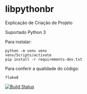 # libpythonbr
Explicação de Criação de Projeto

Suportado Python 3


Para instalar:

``` console
python -m venv venv
venv/Scripts/activate
pip install -r requirements-dev.txt
```

Para conferir a qualidade do código:

``` console
flake8
```


[![Build Status](https://app.travis-ci.com/fernando-stteffen/libpythonbr.svg?token=HkXinnoYUsBx3Pzu6szS&branch=main)](https://app.travis-ci.com/fernando-stteffen/libpythonbr)